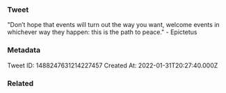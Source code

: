 ### Tweet
"Don’t hope that events will turn out the way you want, welcome events in whichever way they happen: this is the path to peace." - Epictetus

### Metadata
Tweet ID: 1488247631214227457
Created At: 2022-01-31T20:27:40.000Z

### Related

